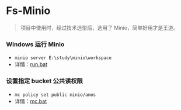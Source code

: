 # Fs-Minio

> 项目中使用时，经过技术选型后，选用了 Minio，简单好用才是王道。

### Windows 运行 Minio

- `minio server E:\study\minio\workspace`
- 详情：[run.bat](run.bat)

### 设置指定 bucket 公共读权限

- `mc policy set public minio/amos`
- 详情：[mc.bat](mc.bat)
